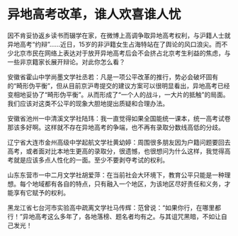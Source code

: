 # 异地高考改革，谁人欢喜谁人忧

因不肯妥协返乡读书而辍学在家，在微博上高调争取异地高考权利，与沪籍人士就异地高考“约辩”……近日，15岁的非沪籍女生占海特站在了舆论的风口浪尖。而不少北京市民在网络上表达对于放开异地高考后会不会挤占北京考生利益的焦虑，与一些非京籍家长展开辩论。对此你怎么看？

安徽省霍山中学尚墨文学社丞若：凡是一项公平改革的推行，势必会破坏固有的“畸形伪平衡”，但从目前京沪粤提交的建议方案可以很明显看出，异地高考已经变相地妥协了“畸形伪平衡”。从而形成了“一个人的战斗，一大片的抵触”的局面。我们应该对这类不公平的现象大胆地提出质疑和合理办法。

安徽省池州一中清溪文学社陆玮：我一直觉得如果全国能统一课本，统一高考试卷那该多好啊。这样就不存在异地高考的争端，也不再有录取分数线高低的分歧。

辽宁省大连市金州高级中学起航文学社黄幼婷：周围很多朋友因为户籍问题要回去高考，或者面对比本地生更高的录取分，很遗憾，也很想问为什么这样，我觉得高考就是应该多点人性化的一面。至少不要剥夺考试的权利。

山东东营市一中二月文学社胡爱萍：在当前社会大环境下，教育公平只能是一种理想。每个地域都有各自的特点，只有融入一个地区，为该地区尽好责任和义务，才能享有它赋予的权利。

黑龙江省七台河市实验高中疏离文学社马传辉：范曾说：“如果你行，在哪里都行！”异地高考这么多年了，各地落榜、题名者均有之。与其诅咒黑暗，不如让自己发光！